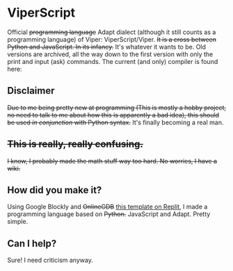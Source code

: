 # ViperScript
Official ~~programming language~~ Adapt dialect (although it still counts as a programming language) of Viper: ViperScript/Viper. ~~It is a cross between Python and JavaScript. In its infancy.~~ It's whatever it wants to be.
Old versions are archived, all the way down to the first version with only the print and input (ask) commands.
The current (and only) compiler is found here:
## Disclaimer
~~Due to me being pretty new at programming (This is mostly a hobby project, no need to talk to me about how this is apparently a bad idea), this should be used *in conjunction* with Python syntax.~~ It's finally becoming a real man.
## ~~This is really, really confusing.~~
~~I know, I probably made the math stuff way too hard. No worries, I have a wiki.~~
## How did you make it?
Using Google Blockly and ~~OnlineGDB~~ [this template on Replit](https://replit.com/talk/templates/Programming-Language-Template/33930), I made a programming language based on ~~Python.~~ JavaScript and Adapt. Pretty simple.
## Can I help?
Sure! I need criticism anyway.

